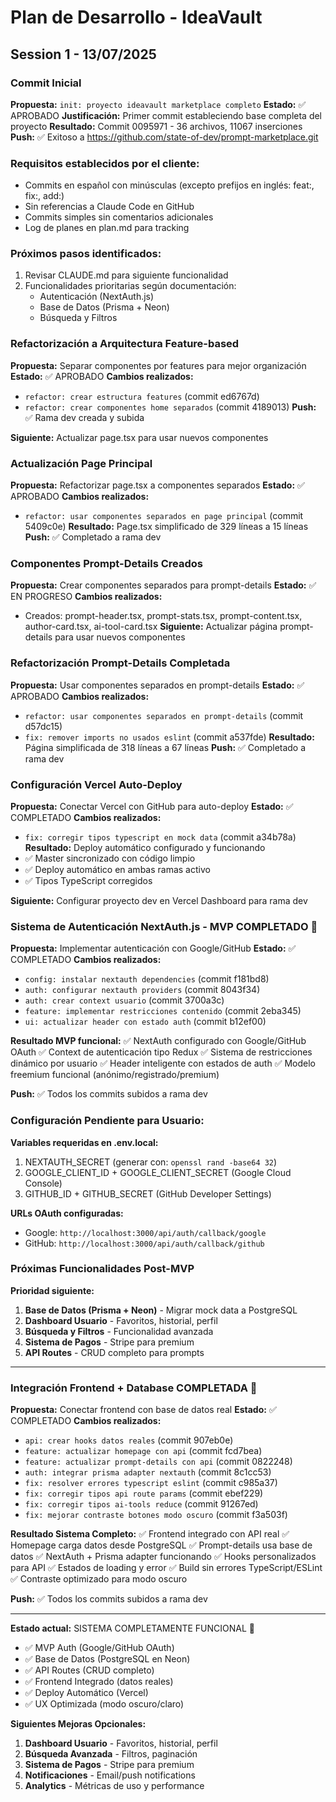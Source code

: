 # Plan de Desarrollo - IdeaVault

## Session 1 - 13/07/2025

### Commit Inicial
**Propuesta:** `init: proyecto ideavault marketplace completo`
**Estado:** ✅ APROBADO
**Justificación:** Primer commit estableciendo base completa del proyecto
**Resultado:** Commit 0095971 - 36 archivos, 11067 inserciones
**Push:** ✅ Exitoso a https://github.com/state-of-dev/prompt-marketplace.git

### Requisitos establecidos por el cliente:
- Commits en español con minúsculas (excepto prefijos en inglés: feat:, fix:, add:)
- Sin referencias a Claude Code en GitHub
- Commits simples sin comentarios adicionales
- Log de planes en plan.md para tracking

### Próximos pasos identificados:
1. Revisar CLAUDE.md para siguiente funcionalidad
2. Funcionalidades prioritarias según documentación:
   - Autenticación (NextAuth.js)
   - Base de Datos (Prisma + Neon)
   - Búsqueda y Filtros

### Refactorización a Arquitectura Feature-based
**Propuesta:** Separar componentes por features para mejor organización
**Estado:** ✅ APROBADO
**Cambios realizados:**
- `refactor: crear estructura features` (commit ed6767d)
- `refactor: crear componentes home separados` (commit 4189013)
**Push:** ✅ Rama dev creada y subida

**Siguiente:** Actualizar page.tsx para usar nuevos componentes

### Actualización Page Principal
**Propuesta:** Refactorizar page.tsx a componentes separados
**Estado:** ✅ APROBADO
**Cambios realizados:**
- `refactor: usar componentes separados en page principal` (commit 5409c0e)
**Resultado:** Page.tsx simplificado de 329 líneas a 15 líneas
**Push:** ✅ Completado a rama dev

### Componentes Prompt-Details Creados
**Propuesta:** Crear componentes separados para prompt-details
**Estado:** ✅ EN PROGRESO
**Cambios realizados:**
- Creados: prompt-header.tsx, prompt-stats.tsx, prompt-content.tsx, author-card.tsx, ai-tool-card.tsx
**Siguiente:** Actualizar página prompt-details para usar nuevos componentes

### Refactorización Prompt-Details Completada
**Propuesta:** Usar componentes separados en prompt-details
**Estado:** ✅ APROBADO
**Cambios realizados:**
- `refactor: usar componentes separados en prompt-details` (commit d57dc15)
- `fix: remover imports no usados eslint` (commit a537fde)
**Resultado:** Página simplificada de 318 líneas a 67 líneas
**Push:** ✅ Completado a rama dev

### Configuración Vercel Auto-Deploy
**Propuesta:** Conectar Vercel con GitHub para auto-deploy
**Estado:** ✅ COMPLETADO
**Cambios realizados:**
- `fix: corregir tipos typescript en mock data` (commit a34b78a)
**Resultado:** Deploy automático configurado y funcionando
- ✅ Master sincronizado con código limpio
- ✅ Deploy automático en ambas ramas activo
- ✅ Tipos TypeScript corregidos

**Siguiente:** Configurar proyecto dev en Vercel Dashboard para rama dev

### Sistema de Autenticación NextAuth.js - MVP COMPLETADO 🎉
**Propuesta:** Implementar autenticación con Google/GitHub
**Estado:** ✅ COMPLETADO
**Cambios realizados:**
- `config: instalar nextauth dependencies` (commit f181bd8)
- `auth: configurar nextauth providers` (commit 8043f34)
- `auth: crear context usuario` (commit 3700a3c)
- `feature: implementar restricciones contenido` (commit 2eba345)
- `ui: actualizar header con estado auth` (commit b12ef00)

**Resultado MVP funcional:**
✅ NextAuth configurado con Google/GitHub OAuth
✅ Context de autenticación tipo Redux
✅ Sistema de restricciones dinámico por usuario
✅ Header inteligente con estados de auth
✅ Modelo freemium funcional (anónimo/registrado/premium)

**Push:** ✅ Todos los commits subidos a rama dev

### Configuración Pendiente para Usuario:
**Variables requeridas en .env.local:**
1. NEXTAUTH_SECRET (generar con: `openssl rand -base64 32`)
2. GOOGLE_CLIENT_ID + GOOGLE_CLIENT_SECRET (Google Cloud Console)
3. GITHUB_ID + GITHUB_SECRET (GitHub Developer Settings)

**URLs OAuth configuradas:**
- Google: `http://localhost:3000/api/auth/callback/google`
- GitHub: `http://localhost:3000/api/auth/callback/github`

### Próximas Funcionalidades Post-MVP
**Prioridad siguiente:**
1. **Base de Datos (Prisma + Neon)** - Migrar mock data a PostgreSQL
2. **Dashboard Usuario** - Favoritos, historial, perfil
3. **Búsqueda y Filtros** - Funcionalidad avanzada
4. **Sistema de Pagos** - Stripe para premium
5. **API Routes** - CRUD completo para prompts

---

### Integración Frontend + Database COMPLETADA 🎉
**Propuesta:** Conectar frontend con base de datos real
**Estado:** ✅ COMPLETADO
**Cambios realizados:**
- `api: crear hooks datos reales` (commit 907eb0e)
- `feature: actualizar homepage con api` (commit fcd7bea)
- `feature: actualizar prompt-details con api` (commit 0822248)
- `auth: integrar prisma adapter nextauth` (commit 8c1cc53)
- `fix: resolver errores typescript eslint` (commit c985a37)
- `fix: corregir tipos api route params` (commit ebef229)
- `fix: corregir tipos ai-tools reduce` (commit 91267ed)
- `fix: mejorar contraste botones modo oscuro` (commit f3a503f)

**Resultado Sistema Completo:**
✅ Frontend integrado con API real
✅ Homepage carga datos desde PostgreSQL
✅ Prompt-details usa base de datos
✅ NextAuth + Prisma adapter funcionando
✅ Hooks personalizados para API
✅ Estados de loading y error
✅ Build sin errores TypeScript/ESLint
✅ Contraste optimizado para modo oscuro

**Push:** ✅ Todos los commits subidos a rama dev

---

**Estado actual:** SISTEMA COMPLETAMENTE FUNCIONAL 🚀
- ✅ MVP Auth (Google/GitHub OAuth)
- ✅ Base de Datos (PostgreSQL en Neon)
- ✅ API Routes (CRUD completo)
- ✅ Frontend Integrado (datos reales)
- ✅ Deploy Automático (Vercel)
- ✅ UX Optimizada (modo oscuro/claro)

**Siguientes Mejoras Opcionales:**
1. **Dashboard Usuario** - Favoritos, historial, perfil
2. **Búsqueda Avanzada** - Filtros, paginación
3. **Sistema de Pagos** - Stripe para premium
4. **Notificaciones** - Email/push notifications
5. **Analytics** - Métricas de uso y performance